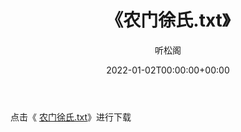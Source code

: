 ﻿---
title:  《农门徐氏.txt》
date:   2022-01-02T00:00:00+00:00
author: 听松阁
layout: post
permalink: /农门徐氏/
categories: 小说
tags: [小说]
---

点击《 [农门徐氏.txt](http://img.660000.xyz/bookstukust/book/bntxt/10/农门徐氏.txt)》进行下载